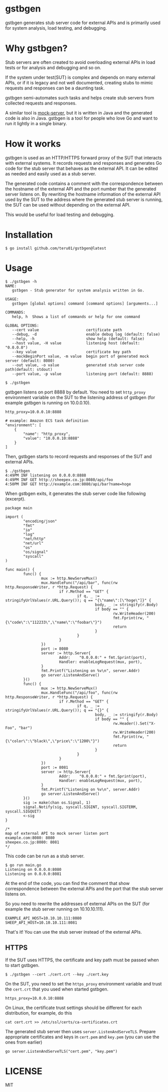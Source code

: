 # gstbgen

gstbgen generates stub server code for external APIs and is primarily used for system analysis, load testing, and debugging.

# Why gstbgen?

Stub servers are often created to avoid overloading external APIs in load tests or for analysis and debugging and so on.

If the system under test(SUT) is complex and depends on many external APIs, or if it is legacy and not well documented, creating stubs to mimic requests and responses can be a daunting task.

gstbgen semi-automates such tasks and helps create stub servers from collected requests and responses.

A similar tool is [mock-server](https://www.mock-server.com/#what-is-mockserver), but it is written in Java and the generated code is also in Java.
gstbgen is a tool for people who love Go and want to run it lightly in a single binary.

# How it works

gstbgen is used as an HTTP/HTTPS forward proxy of the SUT that interacts with external systems. It records requests and responses and generates Go code for the stub server that behaves as the external API. It can be edited as needed and easily used as a stub server.

The generated code contains a comment with the correspondence between the hostname of the external API and the port number that the generated server listens on.
By rewriting the hostname information of the external API used by the SUT to the address where the generated stub server is running, the SUT can be used without depending on the external API.

This would be useful for load testing and debugging.

# Installation

```
$ go install github.com/teru01/gstbgen@latest
```

# Usage

```
$ ./gstbgen -h
NAME:
   gstbgen - Stub generator for system analysis written in Go.

USAGE:
   gstbgen [global options] command [command options] [arguments...]

COMMANDS:
   help, h  Shows a list of commands or help for one command

GLOBAL OPTIONS:
   --cert value                     certificate path
   --debug, -d                      enable debug log (default: false)
   --help, -h                       show help (default: false)
   --host value, -H value           listening host (default: "0.0.0.0")
   --key value                      certificate key path
   --mockBeginPort value, -m value  begin port of generated mock server (default: 8080)
   --out value, -o value            generated stub server code path(default: stdout)
   --port value, -p value           listening port (default: 8888)
```

```
$ ./gstbgen
```

gstbgen listens on port 8888 by default.
You need to set `http_proxy` environment variable on the SUT to the listening address of gstbgen (for example gstbgen is running on 10.0.0.10).

```
http_proxy=10.0.0.10:8888

# example: Amazon ECS task definition
"environment": [
    {
        "name": "http_proxy",
        "value": "10.0.0.10:8888"
    }
]
```

Then, gstbgen starts to record requests and responses of the SUT and external APIs.

```
$ ./gstbgen 
4:49PM INF listening on 0.0.0.0:8888
4:49PM INF GET http://sheepex.co.jp:8080/api/foo
4:50PM INF GET http://example.com:8080/api/bar?name=hoge
```

When gstbgen exits, it generates the stub server code like following (excerpt).

```
package main

import (
        "encoding/json"
        "fmt"
        "io"
        "log"
        "net/http"
        "net/url"
        "os"
        "os/signal"
        "syscall"
)

func main() {
        func() {
                mux := http.NewServeMux()
                mux.HandleFunc("/api/bar", func(rw http.ResponseWriter, r *http.Request) {
                        if r.Method == "GET" {
                                if q, _ := stringifyUrlValues(r.URL.Query()); q == "{\"name\":[\"hoge\"]}" {
                                        body, _ := stringify(r.Body)
                                        if body == "" {
                                                rw.WriteHeader(200)
                                                fmt.Fprint(rw, "{\"code\":\"112233\",\"name\":\"foobar\"}")
                                                return
                                        }
                                }
                        }
                })
                port := 8080
                server := http.Server{
                        Addr:    "0.0.0.0:" + fmt.Sprint(port),
                        Handler: enableLogRequest(mux, port),
                }
                fmt.Printf("Listening on %v\n", server.Addr)
                go server.ListenAndServe()
        }()
        func() {
                mux := http.NewServeMux()
                mux.HandleFunc("/api/foo", func(rw http.ResponseWriter, r *http.Request) {
                        if r.Method == "GET" {
                                if q, _ := stringifyUrlValues(r.URL.Query()); q == "{}" {
                                        body, _ := stringify(r.Body)
                                        if body == "" {
                                                rw.Header().Set("X-Foo", "bar")
                                                rw.WriteHeader(200)
                                                fmt.Fprint(rw, "{\"color\":\"black\",\"price\":\"1200\"}")
                                                return
                                        }
                                }
                        }
                })
                port := 8081
                server := http.Server{
                        Addr:    "0.0.0.0:" + fmt.Sprint(port),
                        Handler: enableLogRequest(mux, port),
                }
                fmt.Printf("Listening on %v\n", server.Addr)
                go server.ListenAndServe()
        }()
        sig := make(chan os.Signal, 1)
        signal.Notify(sig, syscall.SIGINT, syscall.SIGTERM, syscall.SIGQUIT)
        <-sig
}

/*
map of external API to mock server listen port
example.com:8080: 8080
sheepex.co.jp:8080: 8081
*/
```

This code can be run as a stub server.

```
$ go run main.go
Listening on 0.0.0.0:8080
Listening on 0.0.0.0:8081
```

At the end of the code, you can find the comment that show correspondence between the external APIs and the port that the stub server listens on.

So you need to rewrite the addresses of external APIs on the SUT (for example the stub server running on 10.10.10.111).

```
EXAMPLE_API_HOST=10.10.10.111:8080
SHEEP_API_HOST=10.10.10.111:8081
```

That's it! You can use the stub server instead of the external APIs.

## HTTPS

If the SUT uses HTTPS, the certificate and key path must be passed when to start gstbgen.

```
$ ./gstbgen --cert ./cert.crt --key ./cert.key
```

On the SUT, you need to set the `https_proxy` environment variable and trust the `cert.crt` that you used when started gstbgen.

```
https_proxy=10.0.0.10:8888
```

On Linux, the certificate trust settings should be different for each distribution, for example, do this

```
cat cert.crt >> /etc/ssl/certs/ca-certificates.crt
```

The generated stub server then uses `server.ListenAndServeTLS`. Prepare appropriate certificates and keys in `cert.pem` and `key.pem` (you can use the ones from earlier)

```
go server.ListenAndServeTLS("cert.pem", "key.pem")
```

# LICENSE

MIT

